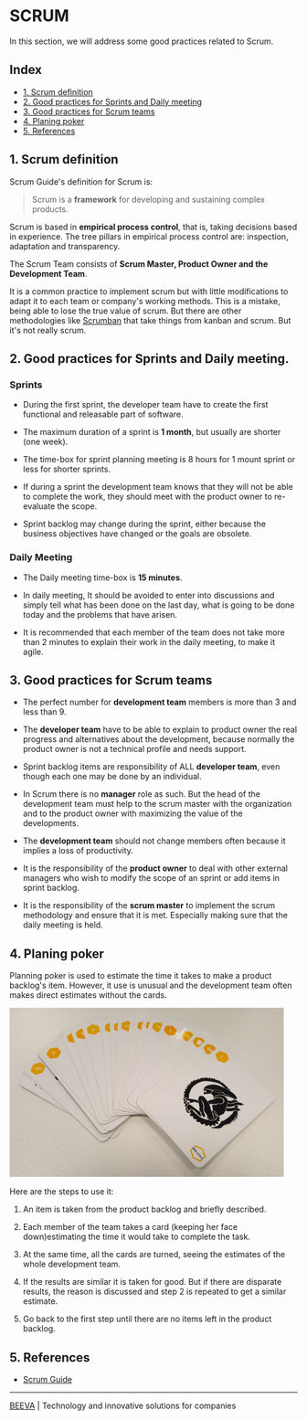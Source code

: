 # SCRUM

In this section, we will address some good practices related to Scrum.

## Index
* [1. Scrum definition](#definition-of-scrum)
* [2. Good practices for Sprints and Daily meeting](#good-practices-for-sprints-and-daily-meeting)
* [3. Good practices for Scrum teams](#good-practices-for-Srum-teams)
* [4. Planing poker](#planing-poker)
* [5. References](#references)

## 1. Scrum definition

Scrum Guide's definition for Scrum is:
> Scrum is a **framework** for developing and sustaining complex products.

Scrum is based in **empirical process control**, that is, taking decisions based in experience.
The tree pillars in empirical process control are: inspection, adaptation and transparency.

The Scrum Team consists of **Scrum Master, Product Owner and the Development Team**.

It is a common practice to implement scrum but with little modifications to adapt it to each team or company's working methods. This is a mistake, being able to lose the true value of scrum. But there are other methodologies like [Scrumban](https://en.wikipedia.org/wiki/Scrumban) that take things from kanban and scrum. But it's not really scrum.

## 2. Good practices for Sprints and Daily meeting.

### Sprints

* During the first sprint, the developer team have to create the first functional and releasable part of software.

* The maximum duration of a sprint is **1 month**, but usually are shorter (one week).

* The time-box for sprint planning meeting is 8 hours for 1 mount sprint or less for shorter sprints.

* If during a sprint the development team knows that they will not be able to complete the work, they should meet with the product owner to re-evaluate the scope.

* Sprint backlog may change during the sprint, either because the business objectives have changed or the goals are obsolete.

### Daily Meeting

* The Daily meeting time-box is **15 minutes**.

* In daily meeting, It should be avoided to enter into discussions and simply tell what has been done on the last day, what is going to be done today and the problems that have arisen.

* It is recommended that each member of the team does not take more than 2 minutes to explain their work in the daily meeting, to make it agile.


## 3. Good practices for Scrum teams

* The perfect number for **development team** members is more than 3 and less than 9.

* The **developer team** have to be able to explain to product owner the real progress and alternatives about the development, because normally the product owner is not a technical profile and needs support.

* Sprint backlog items are responsibility of ALL **developer team**, even though each one may be done by an individual.

* In Scrum there is no **manager** role as such. But the head of the development team must help to the scrum master with the organization and to the product owner with maximizing the value of the developments.

* The **development team** should not change members often because it implies a loss of productivity.

* It is the responsibility of the **product owner** to deal with other external managers who wish to modify the scope of an sprint or add items in sprint backlog.

* It is the responsibility of the **scrum master** to implement the scrum methodology and ensure that it is met. Especially making sure that the daily meeting is held.


## 4. Planing poker

Planning poker is used to estimate the time it takes to make a product backlog's item. However, it use is unusual and the development team often makes direct estimates without the cards.

![alt text](./static/beeva-poker.png "Beeva planing poker")

Here are the steps to use it:

1. An item is taken from the product backlog and briefly described.

2. Each member of the team takes a card (keeping her face down)estimating the time it would take to complete the task.

3. At the same time, all the cards are turned, seeing the estimates of the whole development team.

4. If the results are similar it is taken for good. But if there are disparate results, the reason is discussed and step 2 is repeated to get a similar estimate.

5. Go back to the first step until there are no items left in the product backlog.

## 5. References
* [Scrum Guide](http://www.scrumguides.org/docs/scrumguide/v2016/2016-Scrum-Guide-US.pdf)


___

[BEEVA](https://www.beeva.com) | Technology and innovative solutions for companies